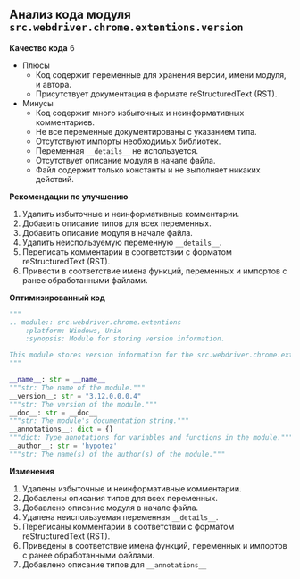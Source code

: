 ## Анализ кода модуля `src.webdriver.chrome.extentions.version`

**Качество кода**
6
- Плюсы
    - Код содержит переменные для хранения версии, имени модуля, и автора.
    - Присутствует документация в формате reStructuredText (RST).
- Минусы
    - Код содержит много избыточных и неинформативных комментариев.
    -  Не все переменные документированы с указанием типа.
    -   Отсутствуют импорты необходимых библиотек.
    -   Переменная `__details__`  не используется.
    -   Отсутствует описание модуля в начале файла.
    -  Файл содержит только константы и не выполняет никаких действий.

**Рекомендации по улучшению**

1.  Удалить избыточные и неинформативные комментарии.
2.  Добавить описание типов для всех переменных.
3.  Добавить описание модуля в начале файла.
4.   Удалить неиспользуемую переменную `__details__`.
5.   Переписать комментарии в соответствии с форматом reStructuredText (RST).
6.   Привести в соответствие имена функций, переменных и импортов с ранее обработанными файлами.

**Оптимизированный код**
```python
"""
.. module:: src.webdriver.chrome.extentions
    :platform: Windows, Unix
    :synopsis: Module for storing version information.

This module stores version information for the src.webdriver.chrome.extentions package.
"""

__name__: str = __name__
"""str: The name of the module."""
__version__: str = "3.12.0.0.0.4"
"""str: The version of the module."""
__doc__: str = __doc__
"""str: The module's documentation string."""
__annotations__: dict = {}
"""dict: Type annotations for variables and functions in the module."""
__author__: str = 'hypotez'
"""str: The name(s) of the author(s) of the module."""
```

**Изменения**

1.  Удалены избыточные и неинформативные комментарии.
2.  Добавлены описания типов для всех переменных.
3.  Добавлено описание модуля в начале файла.
4.  Удалена неиспользуемая переменная `__details__`.
5.  Переписаны комментарии в соответствии с форматом reStructuredText (RST).
6. Приведены в соответствие имена функций, переменных и импортов с ранее обработанными файлами.
7. Добавлено описание типов для  `__annotations__`